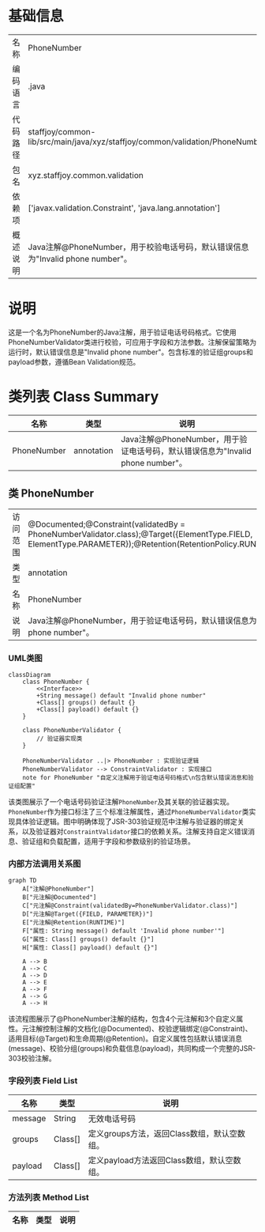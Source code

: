 # 基础信息

|      |      |
|------|------|
| 名称 | PhoneNumber |
| 编码语言 | .java |
| 代码路径 | staffjoy/common-lib/src/main/java/xyz/staffjoy/common/validation/PhoneNumber.java |
| 包名 | xyz.staffjoy.common.validation |
| 依赖项 | ['javax.validation.Constraint', 'java.lang.annotation'] |
| 概述说明 | Java注解@PhoneNumber，用于校验电话号码，默认错误信息为"Invalid phone number"。 |

# 说明

这是一个名为PhoneNumber的Java注解，用于验证电话号码格式。它使用PhoneNumberValidator类进行校验，可应用于字段和方法参数。注解保留策略为运行时，默认错误信息是"Invalid phone number"。包含标准的验证组groups和payload参数，遵循Bean Validation规范。

# 类列表 Class Summary

| 名称   | 类型  | 说明 |
|-------|------|-------------|
| PhoneNumber | annotation | Java注解@PhoneNumber，用于验证电话号码，默认错误信息为"Invalid phone number"。 |



## 类 PhoneNumber

|      |      |
|------|------|
| 访问范围 | @Documented;@Constraint(validatedBy = PhoneNumberValidator.class);@Target({ElementType.FIELD, ElementType.PARAMETER});@Retention(RetentionPolicy.RUNTIME);public |
| 类型 | annotation |
| 名称 | PhoneNumber |
| 说明 | Java注解@PhoneNumber，用于验证电话号码，默认错误信息为"Invalid phone number"。 |


### UML类图

```mermaid
classDiagram
    class PhoneNumber {
        <<Interface>>
        +String message() default "Invalid phone number"
        +Class[] groups() default {}
        +Class[] payload() default {}
    }

    class PhoneNumberValidator {
        // 验证器实现类
    }

    PhoneNumberValidator ..|> PhoneNumber : 实现验证逻辑
    PhoneNumberValidator --> ConstraintValidator : 实现接口
    note for PhoneNumber "自定义注解用于验证电话号码格式\n包含默认错误消息和验证组配置"
```

该类图展示了一个电话号码验证注解`PhoneNumber`及其关联的验证器实现。`PhoneNumber`作为接口标注了三个标准注解属性，通过`PhoneNumberValidator`类实现具体验证逻辑。图中明确体现了JSR-303验证规范中注解与验证器的绑定关系，以及验证器对`ConstraintValidator`接口的依赖关系。注解支持自定义错误消息、验证组和负载配置，适用于字段和参数级别的验证场景。


### 内部方法调用关系图

```mermaid
graph TD
    A["注解@PhoneNumber"]
    B["元注解@Documented"]
    C["元注解@Constraint(validatedBy=PhoneNumberValidator.class)"]
    D["元注解@Target({FIELD, PARAMETER})"]
    E["元注解@Retention(RUNTIME)"]
    F["属性: String message() default 'Invalid phone number'"]
    G["属性: Class[] groups() default {}"]
    H["属性: Class[] payload() default {}"]

    A --> B
    A --> C
    A --> D
    A --> E
    A --> F
    A --> G
    A --> H
```

该流程图展示了@PhoneNumber注解的结构，包含4个元注解和3个自定义属性。元注解控制注解的文档化(@Documented)、校验逻辑绑定(@Constraint)、适用目标(@Target)和生命周期(@Retention)。自定义属性包括默认错误消息(message)、校验分组(groups)和负载信息(payload)，共同构成一个完整的JSR-303校验注解。

### 字段列表 Field List

| 名称  | 类型  | 说明 |
|-------|-------|------|
| message | String | 无效电话号码 |
| groups | Class[] | 定义groups方法，返回Class数组，默认空数组。 |
| payload | Class[] | 定义payload方法返回Class数组，默认空数组。 |

### 方法列表 Method List

| 名称  | 类型  | 说明 |
|-------|-------|------|




